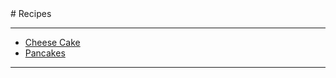 <title>Recipes</title>
# Recipes

* * *

* [Cheese Cake](Cheese-Cake.html)
* [Pancakes](Pancakes.html)

* * *

